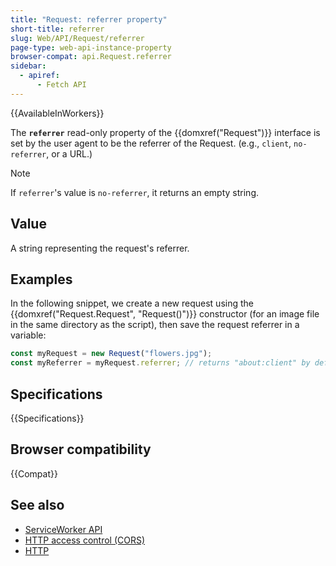 ```yaml
---
title: "Request: referrer property"
short-title: referrer
slug: Web/API/Request/referrer
page-type: web-api-instance-property
browser-compat: api.Request.referrer
sidebar:
  - apiref:
      - Fetch API
---
```


{{AvailableInWorkers}}

The **`referrer`** read-only property of the
{{domxref("Request")}} interface is set by the user agent to be the referrer of the
Request. (e.g., `client`, `no-referrer`, or a URL.)

> [!NOTE]
> If `referrer`'s value is `no-referrer`,
> it returns an empty string.

## Value

A string representing the request's referrer.

## Examples

In the following snippet, we create a new request using the
{{domxref("Request.Request", "Request()")}} constructor (for an image file in the same directory as
the script), then save the request referrer in a variable:

```js
const myRequest = new Request("flowers.jpg");
const myReferrer = myRequest.referrer; // returns "about:client" by default
```

## Specifications

{{Specifications}}

## Browser compatibility

{{Compat}}

## See also

- [ServiceWorker API](/en-US/docs/Web/API/Service_Worker_API)
- [HTTP access control (CORS)](/en-US/docs/Web/HTTP/Guides/CORS)
- [HTTP](/en-US/docs/Web/HTTP)
